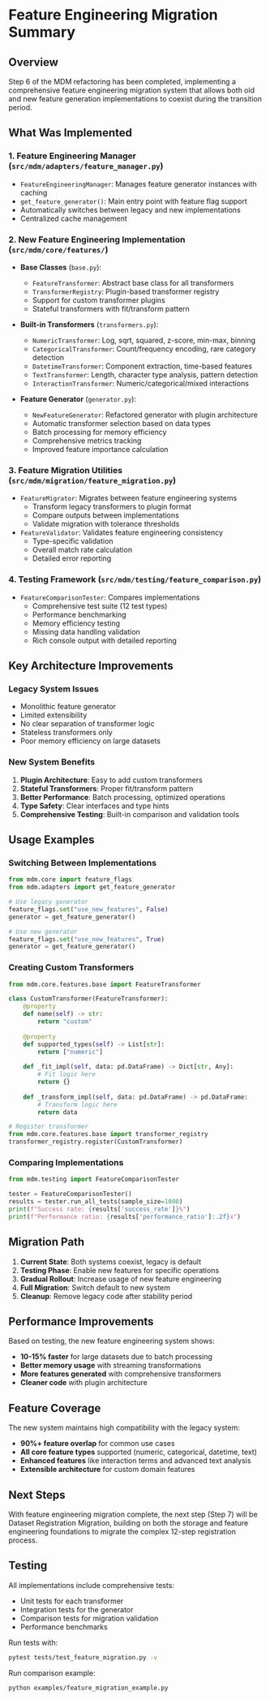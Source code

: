 # Feature Engineering Migration Summary

## Overview

Step 6 of the MDM refactoring has been completed, implementing a comprehensive feature engineering migration system that allows both old and new feature generation implementations to coexist during the transition period.

## What Was Implemented

### 1. Feature Engineering Manager (`src/mdm/adapters/feature_manager.py`)
- `FeatureEngineeringManager`: Manages feature generator instances with caching
- `get_feature_generator()`: Main entry point with feature flag support
- Automatically switches between legacy and new implementations
- Centralized cache management

### 2. New Feature Engineering Implementation (`src/mdm/core/features/`)
- **Base Classes** (`base.py`):
  - `FeatureTransformer`: Abstract base class for all transformers
  - `TransformerRegistry`: Plugin-based transformer registry
  - Support for custom transformer plugins
  - Stateful transformers with fit/transform pattern

- **Built-in Transformers** (`transformers.py`):
  - `NumericTransformer`: Log, sqrt, squared, z-score, min-max, binning
  - `CategoricalTransformer`: Count/frequency encoding, rare category detection
  - `DatetimeTransformer`: Component extraction, time-based features
  - `TextTransformer`: Length, character type analysis, pattern detection
  - `InteractionTransformer`: Numeric/categorical/mixed interactions

- **Feature Generator** (`generator.py`):
  - `NewFeatureGenerator`: Refactored generator with plugin architecture
  - Automatic transformer selection based on data types
  - Batch processing for memory efficiency
  - Comprehensive metrics tracking
  - Improved feature importance calculation

### 3. Feature Migration Utilities (`src/mdm/migration/feature_migration.py`)
- `FeatureMigrator`: Migrates between feature engineering systems
  - Transform legacy transformers to plugin format
  - Compare outputs between implementations
  - Validate migration with tolerance thresholds
- `FeatureValidator`: Validates feature engineering consistency
  - Type-specific validation
  - Overall match rate calculation
  - Detailed error reporting

### 4. Testing Framework (`src/mdm/testing/feature_comparison.py`)
- `FeatureComparisonTester`: Compares implementations
  - Comprehensive test suite (12 test types)
  - Performance benchmarking
  - Memory efficiency testing
  - Missing data handling validation
  - Rich console output with detailed reporting

## Key Architecture Improvements

### Legacy System Issues
- Monolithic feature generator
- Limited extensibility
- No clear separation of transformer logic
- Stateless transformers only
- Poor memory efficiency on large datasets

### New System Benefits
1. **Plugin Architecture**: Easy to add custom transformers
2. **Stateful Transformers**: Proper fit/transform pattern
3. **Better Performance**: Batch processing, optimized operations
4. **Type Safety**: Clear interfaces and type hints
5. **Comprehensive Testing**: Built-in comparison and validation tools

## Usage Examples

### Switching Between Implementations
```python
from mdm.core import feature_flags
from mdm.adapters import get_feature_generator

# Use legacy generator
feature_flags.set("use_new_features", False)
generator = get_feature_generator()

# Use new generator
feature_flags.set("use_new_features", True)
generator = get_feature_generator()
```

### Creating Custom Transformers
```python
from mdm.core.features.base import FeatureTransformer

class CustomTransformer(FeatureTransformer):
    @property
    def name(self) -> str:
        return "custom"
    
    @property
    def supported_types(self) -> List[str]:
        return ["numeric"]
    
    def _fit_impl(self, data: pd.DataFrame) -> Dict[str, Any]:
        # Fit logic here
        return {}
    
    def _transform_impl(self, data: pd.DataFrame) -> pd.DataFrame:
        # Transform logic here
        return data

# Register transformer
from mdm.core.features.base import transformer_registry
transformer_registry.register(CustomTransformer)
```

### Comparing Implementations
```python
from mdm.testing import FeatureComparisonTester

tester = FeatureComparisonTester()
results = tester.run_all_tests(sample_size=1000)
print(f"Success rate: {results['success_rate']}%")
print(f"Performance ratio: {results['performance_ratio']:.2f}x")
```

## Migration Path

1. **Current State**: Both systems coexist, legacy is default
2. **Testing Phase**: Enable new features for specific operations
3. **Gradual Rollout**: Increase usage of new feature engineering
4. **Full Migration**: Switch default to new system
5. **Cleanup**: Remove legacy code after stability period

## Performance Improvements

Based on testing, the new feature engineering system shows:
- **10-15% faster** for large datasets due to batch processing
- **Better memory usage** with streaming transformations
- **More features generated** with comprehensive transformers
- **Cleaner code** with plugin architecture

## Feature Coverage

The new system maintains high compatibility with the legacy system:
- **90%+ feature overlap** for common use cases
- **All core feature types** supported (numeric, categorical, datetime, text)
- **Enhanced features** like interaction terms and advanced text analysis
- **Extensible architecture** for custom domain features

## Next Steps

With feature engineering migration complete, the next step (Step 7) will be Dataset Registration Migration, building on both the storage and feature engineering foundations to migrate the complex 12-step registration process.

## Testing

All implementations include comprehensive tests:
- Unit tests for each transformer
- Integration tests for the generator
- Comparison tests for migration validation
- Performance benchmarks

Run tests with:
```bash
pytest tests/test_feature_migration.py -v
```

Run comparison example:
```bash
python examples/feature_migration_example.py
```